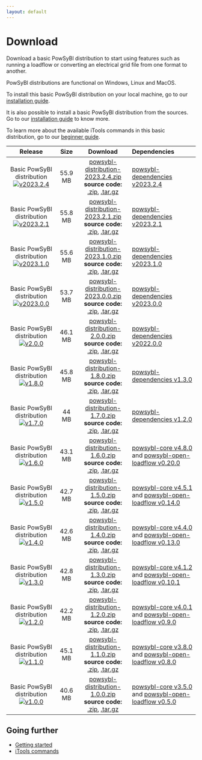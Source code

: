 ```yaml
---
layout: default
---
```


# Download

Download a basic PowSyBl distribution to start using features such as running a loadflow or converting an electrical grid file from one format to another.

PowSyBl distributions are functional on Windows, Linux and MacOS.

To install this basic PowSyBl distribution on your local machine, go to our [installation guide](../documentation/user/index.md#installation-from-binaries).

It is also possible to install a basic PowSyBl distribution from the sources. Go to our [installation guide](../documentation/user/index.md#installation-from-sources) to know more.

To learn more about the available iTools commands in this basic distribution, go to our [beginner guide](../documentation/user/index.md#run-1st-itools-command).
 

|                                                                               Release                                                                               |  Size   |                                                                                                                                                                                                                  Download                                                                                                                                                                                                                   | Dependencies                                                                                                                                                                                  |
|:-------------------------------------------------------------------------------------------------------------------------------------------------------------------:|:-------:|:-------------------------------------------------------------------------------------------------------------------------------------------------------------------------------------------------------------------------------------------------------------------------------------------------------------------------------------------------------------------------------------------------------------------------------------------:|:----------------------------------------------------------------------------------------------------------------------------------------------------------------------------------------------|
| Basic PowSyBl distribution [![v2023.2.4](https://img.shields.io/badge/-v2023.2.4-blue.svg)](https://github.com/powsybl/powsybl-distribution/releases/tag/v2023.2.4) | 55.9 MB | [<i class="fas fa-download"></i>  powsybl-distribution-2023.2.4.zip](https://github.com/powsybl/powsybl-distribution/releases/download/v2023.2.4/powsybl-distribution-2023.2.4.zip) <br>**source code:** [<i class="fas fa-download"></i> .zip](https://github.com/powsybl/powsybl-distribution/archive/v2023.2.4.zip), [<i class="fas fa-download"></i> .tar.gz](https://github.com/powsybl/powsybl-distribution/archive/v2023.2.4.tar.gz) | [powsybl-dependencies v2023.2.4](https://github.com/powsybl/powsybl-dependencies/releases/tag/v2023.2.4)                                                                                      |
| Basic PowSyBl distribution [![v2023.2.1](https://img.shields.io/badge/-v2023.2.1-blue.svg)](https://github.com/powsybl/powsybl-distribution/releases/tag/v2023.2.1) | 55.8 MB | [<i class="fas fa-download"></i>  powsybl-distribution-2023.2.1.zip](https://github.com/powsybl/powsybl-distribution/releases/download/v2023.2.1/powsybl-distribution-2023.2.1.zip) <br>**source code:** [<i class="fas fa-download"></i> .zip](https://github.com/powsybl/powsybl-distribution/archive/v2023.2.1.zip), [<i class="fas fa-download"></i> .tar.gz](https://github.com/powsybl/powsybl-distribution/archive/v2023.2.1.tar.gz) | [powsybl-dependencies v2023.2.1](https://github.com/powsybl/powsybl-dependencies/releases/tag/v2023.2.1)                                                                                      |
| Basic PowSyBl distribution [![v2023.1.0](https://img.shields.io/badge/-v2023.1.0-blue.svg)](https://github.com/powsybl/powsybl-distribution/releases/tag/v2023.1.0) | 55.6 MB | [<i class="fas fa-download"></i>  powsybl-distribution-2023.1.0.zip](https://github.com/powsybl/powsybl-distribution/releases/download/v2023.1.0/powsybl-distribution-2023.1.0.zip) <br>**source code:** [<i class="fas fa-download"></i> .zip](https://github.com/powsybl/powsybl-distribution/archive/v2023.1.0.zip), [<i class="fas fa-download"></i> .tar.gz](https://github.com/powsybl/powsybl-distribution/archive/v2023.1.0.tar.gz) | [powsybl-dependencies v2023.1.0](https://github.com/powsybl/powsybl-dependencies/releases/tag/v2023.1.0)                                                                                      |
| Basic PowSyBl distribution [![v2023.0.0](https://img.shields.io/badge/-v2023.0.0-blue.svg)](https://github.com/powsybl/powsybl-distribution/releases/tag/v2023.0.0) | 53.7 MB | [<i class="fas fa-download"></i>  powsybl-distribution-2023.0.0.zip](https://github.com/powsybl/powsybl-distribution/releases/download/v2023.0.0/powsybl-distribution-2023.0.0.zip) <br>**source code:** [<i class="fas fa-download"></i> .zip](https://github.com/powsybl/powsybl-distribution/archive/v2023.0.0.zip), [<i class="fas fa-download"></i> .tar.gz](https://github.com/powsybl/powsybl-distribution/archive/v2023.0.0.tar.gz) | [powsybl-dependencies v2023.0.0](https://github.com/powsybl/powsybl-dependencies/releases/tag/v2023.0.0)                                                                                      |
|     Basic PowSyBl distribution [![v2.0.0](https://img.shields.io/badge/-v2.0.0-blue.svg)](https://github.com/powsybl/powsybl-distribution/releases/tag/v2.0.0)      | 46.1 MB |        [<i class="fas fa-download"></i>  powsybl-distribution-2.0.0.zip](https://github.com/powsybl/powsybl-distribution/releases/download/v2.0.0/powsybl-distribution-2.0.0.zip) <br>**source code:** [<i class="fas fa-download"></i> .zip](https://github.com/powsybl/powsybl-distribution/archive/v2.0.0.zip), [<i class="fas fa-download"></i> .tar.gz](https://github.com/powsybl/powsybl-distribution/archive/v2.0.0.tar.gz)         | [powsybl-dependencies v2022.0.0](https://github.com/powsybl/powsybl-dependencies/releases/tag/v2022.0.0)                                                                                      |
|     Basic PowSyBl distribution [![v1.8.0](https://img.shields.io/badge/-v1.8.0-blue.svg)](https://github.com/powsybl/powsybl-distribution/releases/tag/v1.8.0)      | 45.8 MB |        [<i class="fas fa-download"></i>  powsybl-distribution-1.8.0.zip](https://github.com/powsybl/powsybl-distribution/releases/download/v1.8.0/powsybl-distribution-1.8.0.zip) <br>**source code:** [<i class="fas fa-download"></i> .zip](https://github.com/powsybl/powsybl-distribution/archive/v1.8.0.zip), [<i class="fas fa-download"></i> .tar.gz](https://github.com/powsybl/powsybl-distribution/archive/v1.8.0.tar.gz)         | [powsybl-dependencies v1.3.0](https://github.com/powsybl/powsybl-dependencies/releases/tag/v1.3.0)                                                                                            |
|     Basic PowSyBl distribution [![v1.7.0](https://img.shields.io/badge/-v1.7.0-blue.svg)](https://github.com/powsybl/powsybl-distribution/releases/tag/v1.7.0)      |  44 MB  |        [<i class="fas fa-download"></i>  powsybl-distribution-1.7.0.zip](https://github.com/powsybl/powsybl-distribution/releases/download/v1.7.0/powsybl-distribution-1.7.0.zip) <br>**source code:** [<i class="fas fa-download"></i> .zip](https://github.com/powsybl/powsybl-distribution/archive/v1.7.0.zip), [<i class="fas fa-download"></i> .tar.gz](https://github.com/powsybl/powsybl-distribution/archive/v1.7.0.tar.gz)         | [powsybl-dependencies v1.2.0](https://github.com/powsybl/powsybl-dependencies/releases/tag/v1.2.0)                                                                                            |
|     Basic PowSyBl distribution [![v1.6.0](https://img.shields.io/badge/-v1.6.0-blue.svg)](https://github.com/powsybl/powsybl-distribution/releases/tag/v1.6.0)      | 43.1 MB |        [<i class="fas fa-download"></i>  powsybl-distribution-1.6.0.zip](https://github.com/powsybl/powsybl-distribution/releases/download/v1.6.0/powsybl-distribution-1.6.0.zip) <br>**source code:** [<i class="fas fa-download"></i> .zip](https://github.com/powsybl/powsybl-distribution/archive/v1.6.0.zip), [<i class="fas fa-download"></i> .tar.gz](https://github.com/powsybl/powsybl-distribution/archive/v1.6.0.tar.gz)         | [powsybl-core v4.8.0](https://github.com/powsybl/powsybl-core/releases/tag/v4.8.0) and [powsybl-open-loadflow v0.20.0](https://github.com/powsybl/powsybl-open-loadflow/releases/tag/v0.20.0) |
|     Basic PowSyBl distribution [![v1.5.0](https://img.shields.io/badge/-v1.5.0-blue.svg)](https://github.com/powsybl/powsybl-distribution/releases/tag/v1.5.0)      | 42.7 MB |        [<i class="fas fa-download"></i>  powsybl-distribution-1.5.0.zip](https://github.com/powsybl/powsybl-distribution/releases/download/v1.5.0/powsybl-distribution-1.5.0.zip) <br>**source code:** [<i class="fas fa-download"></i> .zip](https://github.com/powsybl/powsybl-distribution/archive/v1.5.0.zip), [<i class="fas fa-download"></i> .tar.gz](https://github.com/powsybl/powsybl-distribution/archive/v1.5.0.tar.gz)         | [powsybl-core v4.5.1](https://github.com/powsybl/powsybl-core/releases/tag/v4.5.1) and [powsybl-open-loadflow v0.14.0](https://github.com/powsybl/powsybl-open-loadflow/releases/tag/v0.14.0) |
|     Basic PowSyBl distribution [![v1.4.0](https://img.shields.io/badge/-v1.4.0-blue.svg)](https://github.com/powsybl/powsybl-distribution/releases/tag/v1.4.0)      | 42.6 MB |        [<i class="fas fa-download"></i>  powsybl-distribution-1.4.0.zip](https://github.com/powsybl/powsybl-distribution/releases/download/v1.4.0/powsybl-distribution-1.4.0.zip) <br>**source code:** [<i class="fas fa-download"></i> .zip](https://github.com/powsybl/powsybl-distribution/archive/v1.4.0.zip), [<i class="fas fa-download"></i> .tar.gz](https://github.com/powsybl/powsybl-distribution/archive/v1.4.0.tar.gz)         | [powsybl-core v4.4.0](https://github.com/powsybl/powsybl-core/releases/tag/v4.4.0) and [powsybl-open-loadflow v0.13.0](https://github.com/powsybl/powsybl-open-loadflow/releases/tag/v0.13.0) |
|     Basic PowSyBl distribution [![v1.3.0](https://img.shields.io/badge/-v1.3.0-blue.svg)](https://github.com/powsybl/powsybl-distribution/releases/tag/v1.3.0)      | 42.8 MB |        [<i class="fas fa-download"></i>  powsybl-distribution-1.3.0.zip](https://github.com/powsybl/powsybl-distribution/releases/download/v1.3.0/powsybl-distribution-1.3.0.zip) <br>**source code:** [<i class="fas fa-download"></i> .zip](https://github.com/powsybl/powsybl-distribution/archive/v1.3.0.zip), [<i class="fas fa-download"></i> .tar.gz](https://github.com/powsybl/powsybl-distribution/archive/v1.3.0.tar.gz)         | [powsybl-core v4.1.2](https://github.com/powsybl/powsybl-core/releases/tag/v4.1.2) and [powsybl-open-loadflow v0.10.1](https://github.com/powsybl/powsybl-open-loadflow/releases/tag/v0.10.1) |
|     Basic PowSyBl distribution [![v1.2.0](https://img.shields.io/badge/-v1.2.0-blue.svg)](https://github.com/powsybl/powsybl-distribution/releases/tag/v1.2.0)      | 42.2 MB |        [<i class="fas fa-download"></i>  powsybl-distribution-1.2.0.zip](https://github.com/powsybl/powsybl-distribution/releases/download/v1.2.0/powsybl-distribution-1.2.0.zip) <br>**source code:** [<i class="fas fa-download"></i> .zip](https://github.com/powsybl/powsybl-distribution/archive/v1.2.0.zip), [<i class="fas fa-download"></i> .tar.gz](https://github.com/powsybl/powsybl-distribution/archive/v1.2.0.tar.gz)         | [powsybl-core v4.0.1](https://github.com/powsybl/powsybl-core/releases/tag/v4.0.1) and [powsybl-open-loadflow v0.9.0](https://github.com/powsybl/powsybl-open-loadflow/releases/tag/v0.9.0)   |
|     Basic PowSyBl distribution [![v1.1.0](https://img.shields.io/badge/-v1.1.0-blue.svg)](https://github.com/powsybl/powsybl-distribution/releases/tag/v1.1.0)      | 45.1 MB |        [<i class="fas fa-download"></i>  powsybl-distribution-1.1.0.zip](https://github.com/powsybl/powsybl-distribution/releases/download/v1.1.0/powsybl-distribution-1.1.0.zip) <br>**source code:** [<i class="fas fa-download"></i> .zip](https://github.com/powsybl/powsybl-distribution/archive/v1.1.0.zip), [<i class="fas fa-download"></i> .tar.gz](https://github.com/powsybl/powsybl-distribution/archive/v1.1.0.tar.gz)         | [powsybl-core v3.8.0](https://github.com/powsybl/powsybl-core/releases/tag/v3.8.0) and [powsybl-open-loadflow v0.8.0](https://github.com/powsybl/powsybl-open-loadflow/releases/tag/v0.8.0)   |
|     Basic PowSyBl distribution [![v1.0.0](https://img.shields.io/badge/-v1.0.0-blue.svg)](https://github.com/powsybl/powsybl-distribution/releases/tag/v1.0.0)      | 40.6 MB |        [<i class="fas fa-download"></i>  powsybl-distribution-1.0.0.zip](https://github.com/powsybl/powsybl-distribution/releases/download/v1.0.0/powsybl-distribution-1.0.0.zip) <br>**source code:** [<i class="fas fa-download"></i> .zip](https://github.com/powsybl/powsybl-distribution/archive/v1.0.0.zip), [<i class="fas fa-download"></i> .tar.gz](https://github.com/powsybl/powsybl-distribution/archive/v1.0.0.tar.gz)         | [powsybl-core v3.5.0](https://github.com/powsybl/powsybl-core/releases/tag/v3.5.0) and [powsybl-open-loadflow v0.5.0](https://github.com/powsybl/powsybl-open-loadflow/releases/tag/v0.5.0)   |


## Going further
- [Getting started](../documentation/user/index.md)
- [iTools commands](../documentation/user/itools/index.md)
